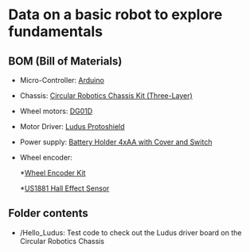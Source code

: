 # Data on a basic robot to explore fundamentals

## BOM (Bill of Materials) 

* Micro-Controller: [Arduino](https://store.arduino.cc/usa/arduino-uno-rev3)
* Chassis: [Circular Robotics Chassis Kit (Three-Layer)](https://www.sparkfun.com/products/14339)
* Wheel motors: [DG01D](https://cdn.sparkfun.com/datasheets/Robotics/DG01D.jpg)
* Motor Driver: [Ludus Protoshield](../../Arduino/Ludus_ProtoShield)
* Power supply: [Battery Holder 4xAA with Cover and Switch](https://www.sparkfun.com/products/12083)
* Wheel encoder: 

   *[Wheel Encoder Kit](https://www.sparkfun.com/products/12629)

   *[US1881 Hall Effect Sensor](https://www.melexis.com/en/documents/documentation/references/reference-hall-effect-latch-and-switch-quick-reference)

## Folder contents

* /Hello_Ludus: Test code to check out the Ludus driver board on the Circular Robotics Chassis  
